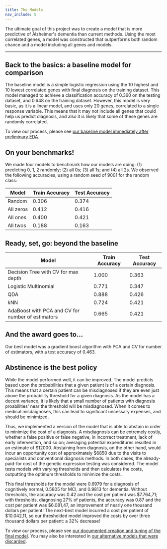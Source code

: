 ```yaml
---
title: The Models
nav_include: 5
---
```


The ultimate goal of this project was to create a model that is more predictive of Alzheimer's dementia than current methods. Using the most correlated genes, a model was constructed that outperforms both random chance and a model including all genes and models.

----------


Back to the basics: a baseline model for comparison
-------------

The baseline model is a simple logistic regression using the 10 highest and 10 lowest correlated genes with final diagnosis on the training dataset. This model managed to achieve a classification accuracy of 0.360 on the testing dataset, and 0.648 on the training dataset. However, this model is very basic, as it is a linear model, and uses only 20 genes, correlated to a single response variable. This means that it may not include all genes that could help us predict diagnosis, and also it is likely that some of these genes are randomly correlated.

To view our process, please see [our baseline model immediately after preliminary EDA](EDA_notebook.md).

On your benchmarks!
-------------
We made four models to benchmark how our models are doing: (1) predicting 0, 1, 2 randomly; (2) all 0s; (3) all 1s; and (4) all 2s. We observed the following accuracies, using a random seed of 9001 for the random class:

| Model     | Train Accuracy | Test Accuracy |
| --------- | -------------- | ------------- |
| Random    | 0.306          | 0.374         |
| All zeros | 0.412          | 0.416         |
| All ones  | 0.400          | 0.421         |
| All twos  | 0.188          | 0.163         |


Ready, set, go: beyond the baseline
-------------

| Model                                    | Train Accuracy | Test Accuracy |
| ---------------------------------------- | -------------- | ------------- |
| Decision Tree with CV for max depth      | 1.000          | 0.363         |
| Logistic Multinomial                     | 0.771          | 0.347         |
| QDA                                      | 0.888          | 0.426         |
| kNN                                      | 0.724          | 0.421         |
| AdaBoost with PCA and CV for number of estimators | 0.665          | 0.421         |


And the award goes to...
------------------
Our best model was a gradient boost algorithm with PCA and CV for number of estimators, with a test accuracy of 0.463.


Abstinence is the best policy
-------------

While the model performed well, it can be improved. The model predicts based upon the probabilities that a given patient is of a certain diagnosis. This means that a certain patient can be misdiagnosed if they are even just above the probability threshold for a given diagnosis. As the model has a decent variance, it is likely that a small number of patients with diagnosis proabilities' near the threshold will be misdiagnosed. When it comes to medical misdaignoses, this can lead to significant uncessary expenses, and should be minimized. 

Thus, we implemented a version of the model that is able to abstain in order to minimize the cost of a diagnosis. A misdiagnosis can be extremely costly, whether a false positive or false negative, in incorrect treatment, lack of early intervention, and so on; averaging potential expenditures resulted in an estimate of $12000. Abstaining from diagnosis, on the other hand, would incur an opportunity cost of approximately $6850 due to the visits to specialists and conventional diagnosis methods. In both cases, the already-paid-for cost of the genetic expression testing was considered. The model tests models with varying thresholds and then calculates the costs, outputting the optimum thresholds to minimize the costs.

This final thresholds for the model were 0.6979 for a diagnosis of cognitively normal, 0.5805 for MCI, and 0.9813 for dementia. Without thresholds, the accuracy was 0.42 and the cost per patient was $7.764,71; with thresholds, diagnosing 27% of patients, the accuracy was 0.87 and the cost per patient was $6.081,47, an improvement of nearly one thousand dollars per patient! The next-best model incurred a cost per patient of $10.042,11, so our thresholded model improved the costs by over three thousand dollars per patient: a 32% decrease!

To view our process, please see [our documented creation and tuning of the final model](Finalmodel_notebook.md). You may also be interested in [our alternative models that were discarded](Modelgraveyard_notebook.md).

